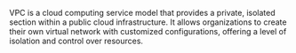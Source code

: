 VPC is a cloud computing service model that provides a private, isolated section within a public cloud infrastructure. It allows organizations to create their own virtual network with customized configurations, offering a level of isolation and control over resources.
